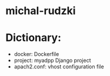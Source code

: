 # michal-rudzki

# Dictionary:
  - docker: Dockerfile
  - project: myadpp Django project
  - apach2.conf: vhost configuration file
